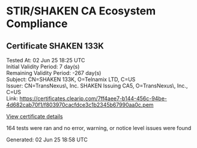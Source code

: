 # STIR/SHAKEN CA Ecosystem Compliance

## Certificate SHAKEN 133K

Tested At: 02 Jun 25 18:25 UTC\
Initial Validity Period: 7 day(s)\
Remaining Validity Period: -267 day(s)\
Subject: CN=SHAKEN 133K, O=Telnamix LTD, C=US\
Issuer: CN=TransNexus\\, Inc. SHAKEN Issuing CA5, O=TransNexus\\, Inc., C=US\
Link: https://certificates.clearip.com/7ff4aee7-b144-456c-94be-4d682cab70f1/f803970cacfdce3c1b2345b67990aa0c.pem

[View certificate details](https://x509.io/?cert=MIICyzCCAnKgAwIBAgIQRCO8GQpEk9s5ETFXmgg9NDAKBggqhkjOPQQDAjBWMQswCQYDVQQGEwJVUzEZMBcGA1UEChMQVHJhbnNOZXh1cywgSW5jLjEsMCoGA1UEAxMjVHJhbnNOZXh1cywgSW5jLiBTSEFLRU4gSXNzdWluZyBDQTUwHhcNMjQwODMxMjA0MDEwWhcNMjQwOTA3MjA0MDA5WjA6MQswCQYDVQQGEwJVUzEVMBMGA1UEChMMVGVsbmFtaXggTFREMRQwEgYDVQQDEwtTSEFLRU4gMTMzSzBZMBMGByqGSM49AgEGCCqGSM49AwEHA0IABFJDVnzouL5VO7jAwibP6nnHn1bJO9lfIvQk%2BaYFtPEu5QtcY4DHk%2Bo4hu8u%2Bs5I2P0eMXeTPcdqzidqnDIWoKmjggE8MIIBODAMBgNVHRMBAf8EAjAAMA4GA1UdDwEB%2FwQEAwIHgDAdBgNVHQ4EFgQUtOr%2BE0knEI8f3y0lt%2F1K%2BZ8caDUwHwYDVR0jBBgwFoAU2gCzh%2FiCP7%2B6IqJkY7X2L8yOdcowFwYDVR0gBBAwDjAMBgpghkgBhv8JAQEEMIGmBgNVHR8EgZ4wgZswgZigOqA4hjZodHRwczovL2F1dGhlbnRpY2F0ZS1hcGkuaWNvbmVjdGl2LmNvbS9kb3dubG9hZC92MS9jcmyiWqRYMFYxFDASBgNVBAcMC0JyaWRnZXdhdGVyMQswCQYDVQQIDAJOSjETMBEGA1UEAwwKU1RJLVBBIENSTDELMAkGA1UEBhMCVVMxDzANBgNVBAoMBlNUSS1QQTAWBggrBgEFBQcBGgQKMAigBhYEMTMzSzAKBggqhkjOPQQDAgNHADBEAiBHFoPF8GiXIuZesNPGY%2BuNvdeWrmHBA2q%2FE%2BTUvInnHgIgO90Yjtq319nKisOa00S5JiwyKoiw6KTI0ZE8uNH2ens%3D)

164 tests were ran and no error, warning, or notice level issues were found


Generated: 02 Jun 25 18:58 UTC